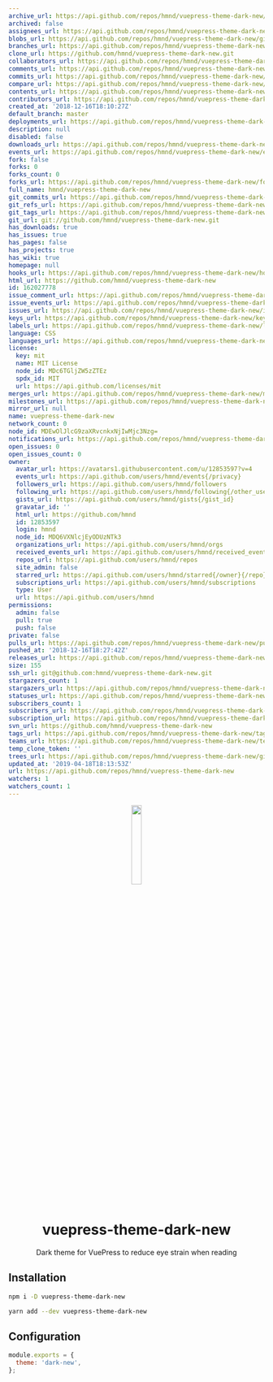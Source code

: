 ```yaml
---
archive_url: https://api.github.com/repos/hmnd/vuepress-theme-dark-new/{archive_format}{/ref}
archived: false
assignees_url: https://api.github.com/repos/hmnd/vuepress-theme-dark-new/assignees{/user}
blobs_url: https://api.github.com/repos/hmnd/vuepress-theme-dark-new/git/blobs{/sha}
branches_url: https://api.github.com/repos/hmnd/vuepress-theme-dark-new/branches{/branch}
clone_url: https://github.com/hmnd/vuepress-theme-dark-new.git
collaborators_url: https://api.github.com/repos/hmnd/vuepress-theme-dark-new/collaborators{/collaborator}
comments_url: https://api.github.com/repos/hmnd/vuepress-theme-dark-new/comments{/number}
commits_url: https://api.github.com/repos/hmnd/vuepress-theme-dark-new/commits{/sha}
compare_url: https://api.github.com/repos/hmnd/vuepress-theme-dark-new/compare/{base}...{head}
contents_url: https://api.github.com/repos/hmnd/vuepress-theme-dark-new/contents/{+path}
contributors_url: https://api.github.com/repos/hmnd/vuepress-theme-dark-new/contributors
created_at: '2018-12-16T18:10:27Z'
default_branch: master
deployments_url: https://api.github.com/repos/hmnd/vuepress-theme-dark-new/deployments
description: null
disabled: false
downloads_url: https://api.github.com/repos/hmnd/vuepress-theme-dark-new/downloads
events_url: https://api.github.com/repos/hmnd/vuepress-theme-dark-new/events
fork: false
forks: 0
forks_count: 0
forks_url: https://api.github.com/repos/hmnd/vuepress-theme-dark-new/forks
full_name: hmnd/vuepress-theme-dark-new
git_commits_url: https://api.github.com/repos/hmnd/vuepress-theme-dark-new/git/commits{/sha}
git_refs_url: https://api.github.com/repos/hmnd/vuepress-theme-dark-new/git/refs{/sha}
git_tags_url: https://api.github.com/repos/hmnd/vuepress-theme-dark-new/git/tags{/sha}
git_url: git://github.com/hmnd/vuepress-theme-dark-new.git
has_downloads: true
has_issues: true
has_pages: false
has_projects: true
has_wiki: true
homepage: null
hooks_url: https://api.github.com/repos/hmnd/vuepress-theme-dark-new/hooks
html_url: https://github.com/hmnd/vuepress-theme-dark-new
id: 162027778
issue_comment_url: https://api.github.com/repos/hmnd/vuepress-theme-dark-new/issues/comments{/number}
issue_events_url: https://api.github.com/repos/hmnd/vuepress-theme-dark-new/issues/events{/number}
issues_url: https://api.github.com/repos/hmnd/vuepress-theme-dark-new/issues{/number}
keys_url: https://api.github.com/repos/hmnd/vuepress-theme-dark-new/keys{/key_id}
labels_url: https://api.github.com/repos/hmnd/vuepress-theme-dark-new/labels{/name}
language: CSS
languages_url: https://api.github.com/repos/hmnd/vuepress-theme-dark-new/languages
license:
  key: mit
  name: MIT License
  node_id: MDc6TGljZW5zZTEz
  spdx_id: MIT
  url: https://api.github.com/licenses/mit
merges_url: https://api.github.com/repos/hmnd/vuepress-theme-dark-new/merges
milestones_url: https://api.github.com/repos/hmnd/vuepress-theme-dark-new/milestones{/number}
mirror_url: null
name: vuepress-theme-dark-new
network_count: 0
node_id: MDEwOlJlcG9zaXRvcnkxNjIwMjc3Nzg=
notifications_url: https://api.github.com/repos/hmnd/vuepress-theme-dark-new/notifications{?since,all,participating}
open_issues: 0
open_issues_count: 0
owner:
  avatar_url: https://avatars1.githubusercontent.com/u/12853597?v=4
  events_url: https://api.github.com/users/hmnd/events{/privacy}
  followers_url: https://api.github.com/users/hmnd/followers
  following_url: https://api.github.com/users/hmnd/following{/other_user}
  gists_url: https://api.github.com/users/hmnd/gists{/gist_id}
  gravatar_id: ''
  html_url: https://github.com/hmnd
  id: 12853597
  login: hmnd
  node_id: MDQ6VXNlcjEyODUzNTk3
  organizations_url: https://api.github.com/users/hmnd/orgs
  received_events_url: https://api.github.com/users/hmnd/received_events
  repos_url: https://api.github.com/users/hmnd/repos
  site_admin: false
  starred_url: https://api.github.com/users/hmnd/starred{/owner}{/repo}
  subscriptions_url: https://api.github.com/users/hmnd/subscriptions
  type: User
  url: https://api.github.com/users/hmnd
permissions:
  admin: false
  pull: true
  push: false
private: false
pulls_url: https://api.github.com/repos/hmnd/vuepress-theme-dark-new/pulls{/number}
pushed_at: '2018-12-16T18:27:42Z'
releases_url: https://api.github.com/repos/hmnd/vuepress-theme-dark-new/releases{/id}
size: 155
ssh_url: git@github.com:hmnd/vuepress-theme-dark-new.git
stargazers_count: 1
stargazers_url: https://api.github.com/repos/hmnd/vuepress-theme-dark-new/stargazers
statuses_url: https://api.github.com/repos/hmnd/vuepress-theme-dark-new/statuses/{sha}
subscribers_count: 1
subscribers_url: https://api.github.com/repos/hmnd/vuepress-theme-dark-new/subscribers
subscription_url: https://api.github.com/repos/hmnd/vuepress-theme-dark-new/subscription
svn_url: https://github.com/hmnd/vuepress-theme-dark-new
tags_url: https://api.github.com/repos/hmnd/vuepress-theme-dark-new/tags
teams_url: https://api.github.com/repos/hmnd/vuepress-theme-dark-new/teams
temp_clone_token: ''
trees_url: https://api.github.com/repos/hmnd/vuepress-theme-dark-new/git/trees{/sha}
updated_at: '2019-04-18T18:13:53Z'
url: https://api.github.com/repos/hmnd/vuepress-theme-dark-new
watchers: 1
watchers_count: 1
---
```


<p align="center"><img src="vuepress.png" width="20%"></p>
<h1 align="center">vuepress-theme-dark-new</h1>
<p align="center">Dark theme for VuePress to reduce eye strain when reading</p>

## Installation
``` bash
npm i -D vuepress-theme-dark-new

yarn add --dev vuepress-theme-dark-new
```

## Configuration
``` js
module.exports = {
  theme: 'dark-new',
};
```
